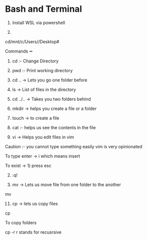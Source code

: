 # Bash and Terminal

1) Install WSL via powershell

2) 

cd/mnt/c/Users/<username>/Desktop#

Commands ➖

1) cd :- Change Directory

2) pwd :- Print working directory 

3) cd .. → Lets you go one folder before

4) ls → List of files in the directory

5) cd ../.. → Takes you two folders behind

6) mkdir <foldername> → helps you create a file or a folder

7) touch → to create a file

8) cat :- helps us see the contents in the file

9) vi → Helps you edit files in vim

Caution :- you cannot type something easily vim is very opinionated

To type enter → i              which means insert

To exist → 1) press esc

2) :q! 

10) mv → Lets us move file from one folder to the another

mv <filename> <foldername>

11)  cp → lets us copy files

cp <filename> <foldername>

To copy folders

cp -r <foldername> <foldername>  r stands for recusrsive